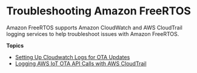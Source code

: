 # Troubleshooting Amazon FreeRTOS<a name="troubleshooting_overview-afr"></a>

Amazon FreeRTOS supports Amazon CloudWatch and AWS CloudTrail logging services to help troubleshoot issues with Amazon FreeRTOS\.

**Topics**
+ [Setting Up Cloudwatch Logs for OTA Updates](ota-logging.md)
+ [Logging AWS IoT OTA API Calls with AWS CloudTrail](iot-using-cloudtrail-afr.md)